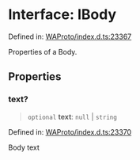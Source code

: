 # Interface: IBody

Defined in: [WAProto/index.d.ts:23367](https://github.com/Fokusdotid/Baileys/blob/49e815e65b8f4aea31725e09dcf4815734557e39/WAProto/index.d.ts#L23367)

Properties of a Body.

## Properties

### text?

> `optional` **text**: `null` \| `string`

Defined in: [WAProto/index.d.ts:23370](https://github.com/Fokusdotid/Baileys/blob/49e815e65b8f4aea31725e09dcf4815734557e39/WAProto/index.d.ts#L23370)

Body text

